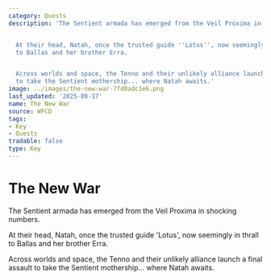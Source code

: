 ```yaml
---
category: Quests
description: 'The Sentient armada has emerged from the Veil Proxima in shocking numbers.


  At their head, Natah, once the trusted guide ''Lotus'', now seemingly in thrall
  to Ballas and her brother Erra.


  Across worlds and space, the Tenno and their unlikely alliance launch a final assault
  to take the Sentient mothership... where Natah awaits.'
image: ../images/the-new-war-7fd0adc1e6.png
last_updated: '2025-09-17'
name: The New War
source: WFCD
tags:
- Key
- Quests
tradable: false
type: Key
---
```


# The New War

The Sentient armada has emerged from the Veil Proxima in shocking numbers.

At their head, Natah, once the trusted guide 'Lotus', now seemingly in thrall to Ballas and her brother Erra.

Across worlds and space, the Tenno and their unlikely alliance launch a final assault to take the Sentient mothership... where Natah awaits.

